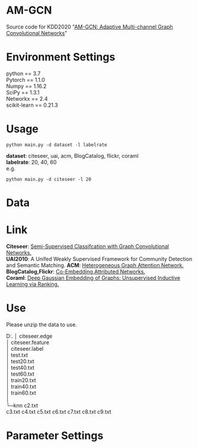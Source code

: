 # AM-GCN
Source code for KDD2020 "[AM-GCN: Adaptive Multi-channel Graph Convolutional Networks](https://arxiv.org/pdf/2007.02265.pdf)"

# Environment Settings 
python == 3.7   
Pytorch == 1.1.0  
Numpy == 1.16.2  
SciPy == 1.3.1  
Networkx == 2.4  
scikit-learn == 0.21.3  

# Usage 
````
python main.py -d dataset -l labelrate
````
**dataset**: citeseer, uai, acm, BlogCatalog, flickr, coraml  
**labelrate**: 20, 40, 60  
e.g.  
````
python main.py -d citeseer -l 20
````
# Data

# Link
**Citeseer**: [Semi-Supervised Classifcation with Graph Convolutional Networks.](https://github.com/tkipf/pygcn)  
**UAI2010**: A Unifed Weakly Supervised Framework for Community Detection and Semantic Matching. 
**ACM**: [Heterogeneous Graph Attention Network.](https://github.com/Jhy1993/HAN)  
**BlogCatalog,Flickr**: [Co-Embedding Attributed Networks.](https://github.com/mengzaiqiao/CAN)  
**Coraml**: [Deep Gaussian Embedding of Graphs: Unsupervised Inductive Learning via Ranking.](https://github.com/abojchevski/graph2gauss/)  

# Use
Please unzip the data to use.

D:.
│  citeseer.edge  
│  citeseer.feature  
│  citeseer.label  
│  test.txt  
│  test20.txt  
│  test40.txt  
│  test60.txt  
│  train20.txt  
│  train40.txt  
│  train60.txt  
│   
└─knn
        c2.txt  
        c3.txt
        c4.txt
        c5.txt
        c6.txt
        c7.txt
        c8.txt
        c9.txt
        



# Parameter Settings
